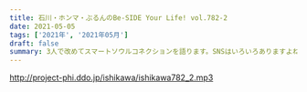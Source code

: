 ```yaml
---
title: 石川・ホンマ・ぶるんのBe-SIDE Your Life! vol.782-2
date: 2021-05-05
tags: ['2021年', '2021年05月']
draft: false
summary: 3人で改めてスマートソウルコネクションを語ります。SNSはいろいろありますよね･･･
---
```


http://project-phi.ddo.jp/ishikawa/ishikawa782_2.mp3
